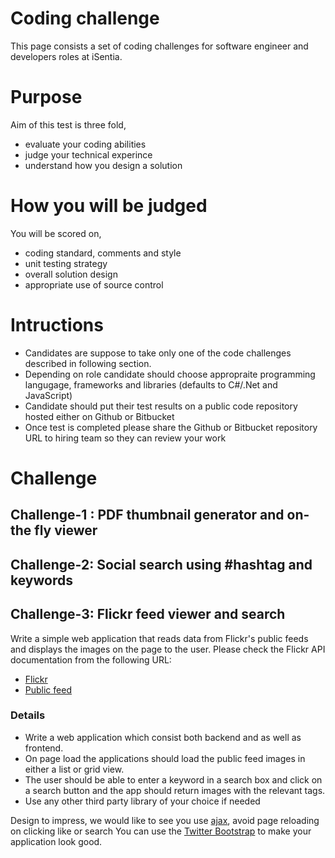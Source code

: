 # Coding challenge
This page consists a set of coding challenges for software engineer and developers roles at iSentia.

# Purpose
Aim of this test is three fold,

- evaluate your coding abilities 
- judge your technical experince
- understand how you design a solution

# How you will be judged
You will be scored on,

- coding standard, comments and style
- unit testing strategy
- overall solution design
- appropriate use of source control

# Intructions

- Candidates are suppose to take only one of the code challenges described in following section.
- Depending on role candidate should choose appropraite programming langugage, frameworks and libraries (defaults to C#/.Net and JavaScript)
- Candidate should put their test results on a public code repository hosted either on Github or Bitbucket
- Once test is completed please share the Github or Bitbucket repository URL to hiring team so they can review your work

# Challenge

## Challenge-1 : PDF thumbnail generator and on-the fly viewer


## Challenge-2: Social search using #hashtag and keywords


## Challenge-3: Flickr feed viewer and search

Write a simple web application that reads data from Flickr's public feeds and displays the images on the page to the user.
Please check the Flickr API documentation from the following URL:

- [Flickr]( http://www.flickr.com/services/feeds/)
- [Public feed](https://api.flickr.com/services/feeds/photos_public.gne)


### Details

- Write a web application which consist both backend and as well as frontend. 
- On page load the applications should load the public feed images in either a list or grid view.  
- The user should be able to enter a keyword in a search box and click on a search button and the app should return images with the relevant tags.
- Use any other third party library of your choice if needed 

Design to impress, we would like to see you use [ajax](http://www.w3schools.com/ajax/), avoid page reloading on clicking like or search​ You can use the [Twitter Bootstrap](http://getbootstrap.com/) to make your application look good.

